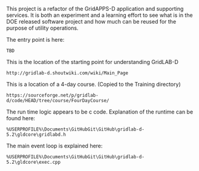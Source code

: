 This project is a refactor of the GridAPPS-D application and supporting services.
It is both an experiment and a learning effort to see what is in the DOE released software project 
and how much can be reused for the purpose of utility operations. 

The entry point is here:

    TBD

This is the location of the starting point for understanding GridLAB-D

`http://gridlab-d.shoutwiki.com/wiki/Main_Page`

This is a location of a 4-day course. (Copied to the Training directory)

`https://sourceforge.net/p/gridlab-d/code/HEAD/tree/course/FourDayCourse/`


The run time logic appears to be c code. 
Explanation of the runtime can be found here:

`%USERPROFILE%\Documents\GitHubGit\GitHub\gridlab-d-5.2\gldcore\gridlabd.h`

The main event loop is explained here:

`%USERPROFILE%\Documents\GitHubGit\GitHub\gridlab-d-5.2\gldcore\exec.cpp`

